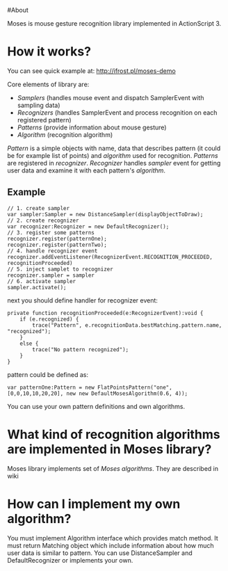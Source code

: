 #About

Moses is mouse gesture recognition library implemented in ActionScript 3.

# How it works?

You can see quick example at: http://ifrost.pl/moses-demo

Core elements of library are:

* _Samplers_ (handles mouse event and dispatch SamplerEvent with sampling data)
* _Recognizers_ (handles SamplerEvent and process recognition on each registered pattern)
* _Patterns_ (provide information about mouse gesture)
* _Algorithm_ (recognition algorithm)

_Pattern_ is a simple objects with name, data that describes pattern (it could be for example list of points) and _algorithm_ used for recognition. _Patterns_ are registered in _recognizer_. _Recognizer_ handles _sampler_ event for getting user data and examine it with each pattern's _algorithm_.

## Example

    // 1. create sampler
    var sampler:Sampler = new DistanceSampler(displayObjectToDraw);
    // 2. create recognizer
    var recognizer:Recognizer = new DefaultRecognizer();
    // 3. register some patterns
    recognizer.register(patternOne);
    recognizer.register(patternTwo);
    // 4. handle recognizer event
    recognizer.addEventListener(RecognizerEvent.RECOGNITION_PROCEEDED, recognitionProceeded)
    // 5. inject samplet to recognizer
    recognizer.sampler = sampler
    // 6. activate sampler
    sampler.activate();

next you should define handler for recognizer event:

    private function recognitionProceeded(e:RecognizerEvent):void {
        if (e.recognized) {
            trace("Pattern", e.recognitionData.bestMatching.pattern.name, "recognized");
        }
        else {
            trace("No pattern recognized");
        }	
    }

pattern could be defined as:

    var patternOne:Pattern = new FlatPointsPattern("one", [0,0,10,10,20,20], new new DefaultMosesAlgorithm(0.6, 4));

You can use your own pattern definitions and own algorithms.

# What kind of recognition algorithms are implemented in Moses library?

Moses library implements set of _Moses algorithms_. They are described in wiki

# How can I implement my own algorithm?

You must implement Algorithm interface which provides match method. It must return Matching object which include information about how much user data is similar to pattern. You can use DistanceSampler and DefaultRecognizer or implements your own.  
